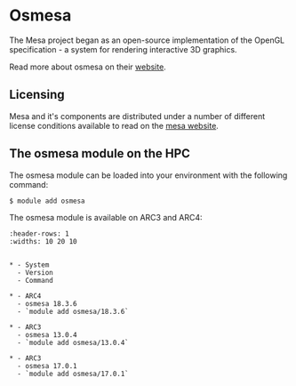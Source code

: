 # Osmesa

The Mesa project began as an open-source implementation of the OpenGL specification - a system for rendering interactive 3D graphics.

Read more about osmesa on their [website](http://www.mesa3d.org/).



## Licensing 

Mesa and it's components are distributed under a number of different license conditions available to read on the [mesa website](https://docs.mesa3d.org/license.html).



## The osmesa module on the HPC

The osmesa module can be loaded into your environment with the following command:

```bash
$ module add osmesa
```

The osmesa module is available on ARC3 and ARC4:

```{list-table}
:header-rows: 1
:widths: 10 20 10


* - System
  - Version
  - Command

* - ARC4
  - osmesa 18.3.6
  - `module add osmesa/18.3.6`

* - ARC3
  - osmesa 13.0.4
  - `module add osmesa/13.0.4`

* - ARC3
  - osmesa 17.0.1
  - `module add osmesa/17.0.1`

```
